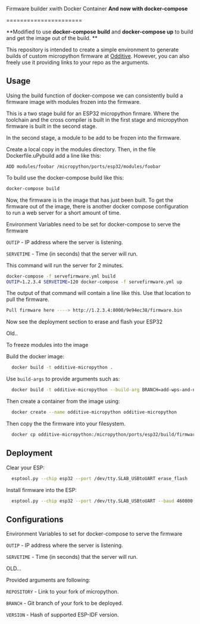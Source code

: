 Firmware builder xwith Docker Container __And now with docker-compose__

======================

**Modified to use __docker-compose build__ and __docker-compose up__ to build and get the image out of the build.
**

This repository is intended to create a simple environment to generate builds of custom micropython firmware at [Odditive](https://odditive.com). However, you can also freely use it providing links to your repo as the arguments.

Usage
------------------

Using the build function of docker-compose we can consistently build a firmware image with modules frozen into the firmware.

This is a two stage build for an ESP32 micropython firmare.  Where the toolchain and the cross compiler is built in the first stage and micropython firmware is built in the second stage.

In the second stage, a module to be add to be frozen into the firmware.  

Create a local copy in the modules directory.  Then, in the file Dockerfile.uPybuild add a line like this:
```
ADD modules/foobar /micropython/ports/esp32/modules/foobar
```

To build use the docker-compose build like this:

```bash
docker-compose build
```

Now, the firmware is in the image that has just been built.  To get the firmware out of the image, there is another docker compose configuration to run a web server for a short amount of time.

Environment Variables need to be set for docker-compose to serve the firmware

`OUTIP` - IP address where the server is listening.

`SERVETIME` - Time (in seconds) that the server will run.

This command will run the server for 2 minutes.

```bash
docker-compose -f servefirmware.yml build
OUTIP=1.2.3.4 SERVETIME=120 docker-compose -f servefirmware.yml up
```

The output of that command will contain a line like this.  Use that location to pull the firmware.

```bash
Pull firmware here ----> http://1.2.3.4:8000/9e94ec38/firmware.bin
```

Now see the deployment section to erase and flash your ESP32

Old..

To freeze modules into the image 

Build the docker image:

```bash
  docker build -t odditive-micropython .
```

Use `build-args` to provide arguments such as:

```bash
  docker build -t odditive-micropython --build-arg BRANCH=add-wps-and-netstatus .
```

Then create a container from the image using:

```bash
  docker create --name odditive-micropython odditive-micropython
```

Then copy the the firmware into your filesystem.

```bash
  docker cp odditive-micropython:/micropython/ports/esp32/build/firmware.bin firmware.bin
```


Deployment
------------------

Clear your ESP:

```bash
  esptool.py --chip esp32 --port /dev/tty.SLAB_USBtoUART erase_flash
```

Install firmware into the ESP:

```bash
  esptool.py --chip esp32 --port /dev/tty.SLAB_USBtoUART --baud 460800 write_flash -z 0x1000 firmware.bin
```

Configurations
------------------

Environment Variables to set for docker-compose to serve the firmware

`OUTIP` - IP address where the server is listening.

`SERVETIME` - Time (in seconds) that the server will run.

OLD...

Provided arguments are following:

`REPOSITORY` - Link to your fork of micropython.

`BRANCH` - Git branch of your fork to be deployed.

`VERSION` - Hash of supported ESP-IDF version.
